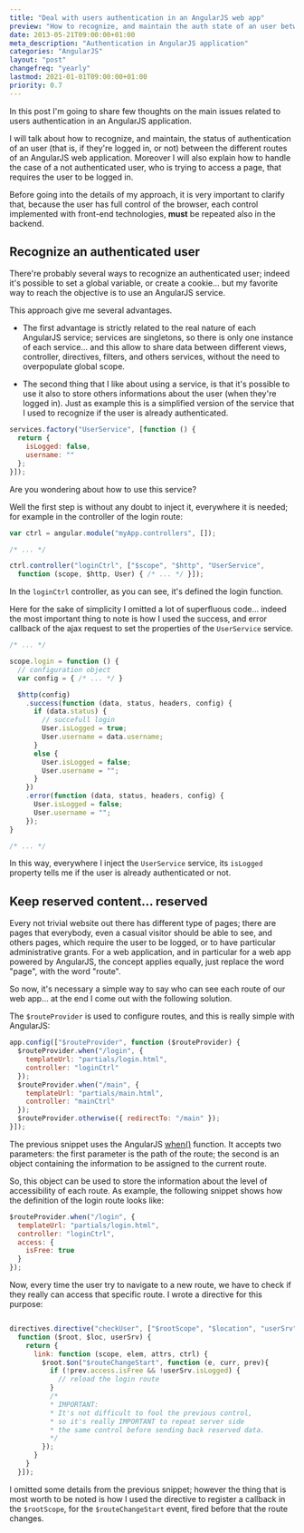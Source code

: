 ```yaml
---
title: "Deal with users authentication in an AngularJS web app"
preview: "How to recognize, and maintain the auth state of an user between different routes of an AngularJS application."
date: 2013-05-21T09:00:00+01:00
meta_description: "Authentication in AngularJS application"
categories: "AngularJS"
layout: "post"
changefreq: "yearly"
lastmod: 2021-01-01T09:00:00+01:00
priority: 0.7
---
```


In this post I'm going to share few thoughts on the main issues related to users authentication in an AngularJS application.

I will talk about how to recognize, and maintain, the status of authentication of an user (that is, if they're logged in, or not) between the different routes of an AngularJS web application. Moreover I will also explain how to handle the case of a not authenticated user, who is trying to access a page, that requires the user to be logged in.

Before going into the details of my approach, it is very important to clarify that, because the user has full control of the browser, each control implemented with front-end technologies, **must** be repeated also in the backend.

## Recognize an authenticated user

There're probably several ways to recognize an authenticated user; indeed it's possible to set a global variable, or create a cookie... but my favorite way to reach the objective is to use an AngularJS service.

This approach give me several advantages.

* The first advantage is strictly related to the real nature of each AngularJS service; services are singletons, so there is only one instance of each service... and this allow to share data between different views, controller, directives, filters, and others services, without the need to overpopulate global scope.

* The second thing that I like about using a service, is that it's possible to use it also to store others informations about the user (when they're logged in).
Just as example this is a simplified version of the service that I used to recognize if the user is already authenticated.

```js
services.factory("UserService", [function () {
  return {
    isLogged: false,
    username: ""
  };
}]);
```

Are you wondering about how to use this service?

Well the first step is without any doubt to inject it, everywhere it is needed; for example in the controller of the login route:

```js
var ctrl = angular.module("myApp.controllers", []);

/* ... */

ctrl.controller("loginCtrl", ["$scope", "$http", "UserService",
  function (scope, $http, User) { /* ... */ }]);
```

In the `loginCtrl` controller, as you can see, it's defined the login function.

Here for the sake of simplicity I omitted a lot of superfluous code... indeed the most important thing to note is how I used the success, and error callback of the ajax request to set the properties of the `UserService` service.

```js
/* ... */

scope.login = function () {
  // configuration object
  var config = { /* ... */ }

  $http(config)
    .success(function (data, status, headers, config) {
      if (data.status) {
        // succefull login
        User.isLogged = true;
        User.username = data.username;
      }
      else {
        User.isLogged = false;
        User.username = "";
      }
    })
    .error(function (data, status, headers, config) {
      User.isLogged = false;
      User.username = "";
    });
}

/* ... */
```

In this way, everywhere I inject the `UserService` service, its `isLogged` property tells me if the user is already authenticated or not.

## Keep reserved content... reserved

Every not trivial website out there has different type of pages; there are pages that everybody, even a casual visitor should be able to see, and others pages, which require the user to be logged, or to have particular administrative grants. For a web application, and in particular for a web app powered by AngularJS, the concept applies equally, just replace the word "page", with the word "route".

So now, it's necessary a simple way to say who can see each route of our web app... at the end I come out with the following solution.

The `$routeProvider` is used to configure routes, and this is really simple with AngularJS:

```js
app.config(["$routeProvider", function ($routeProvider) {
  $routeProvider.when("/login", {
    templateUrl: "partials/login.html",
    controller: "loginCtrl"
  });
  $routeProvider.when("/main", {
    templateUrl: "partials/main.html",
    controller: "mainCtrl"
  });
  $routeProvider.otherwise({ redirectTo: "/main" });
}]);
```

The previous snippet uses the AngularJS [when()](http://docs.angularjs.org/api/ng.$routeProvider#when "AngularJS api: $when") function. It accepts two parameters: the first parameter is the path of the route; the second is an object containing the information to be assigned to the current route.

So, this object can be used to store the information about the level of accessibility of each route. As example, the following snippet shows how the definition of the login route looks like:

```js
$routeProvider.when("/login", {
  templateUrl: "partials/login.html",
  controller: "loginCtrl",
  access: {
    isFree: true
  }
});
```

Now, every time the user try to navigate to a new route, we have to check if they really can access that specific route. I wrote a directive for this purpose:

```js

directives.directive("checkUser", ["$rootScope", "$location", "userSrv",
  function ($root, $loc, userSrv) {
    return {
      link: function (scope, elem, attrs, ctrl) {
        $root.$on("$routeChangeStart", function (e, curr, prev){
          if (!prev.access.isFree && !userSrv.isLogged) {
            // reload the login route
          }
          /*
          * IMPORTANT:
          * It's not difficult to fool the previous control,
          * so it's really IMPORTANT to repeat server side
          * the same control before sending back reserved data.
          */
        });
      }
    }
  }]);
```

I omitted some details from the previous snippet; however the thing that is most worth to be noted is how I used the directive to register a callback in the `$rootScope`, for the `$routeChangeStart` event, fired before that the route changes.
